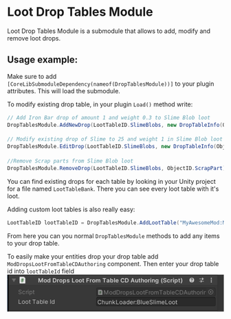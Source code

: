 # Loot Drop Tables Module
Loot Drop Tables Module is a submodule that allows to add, modify and remove loot drops.

## Usage example:
Make sure to add `[CoreLibSubmoduleDependency(nameof(DropTablesModule))]` to your plugin attributes. This will load the submodule.


To modify existing drop table, in your plugin `Load()` method write:
```cs
// Add Iron Bar drop of amount 1 and weight 0.3 to Slime Blob loot
DropTablesModule.AddNewDrop(LootTableID.SlimeBlobs, new DropTableInfo(ObjectID.IronBar, 1, 0.2f));

// Modify existing drop of Slime to 25 and weight 1 in Slime Blob loot
DropTablesModule.EditDrop(LootTableID.SlimeBlobs, new DropTableInfo(ObjectID.Slime, 25, 1));

//Remove Scrap parts from Slime Blob loot
DropTablesModule.RemoveDrop(LootTableID.SlimeBlobs, ObjectID.ScrapPart);
```

You can find existing drops for each table by looking in your Unity project for a file named `LootTableBank`. There you can see every loot table with it's loot.

Adding custom loot tables is also really easy:
```csharp
LootTableID lootTableID = DropTablesModule.AddLootTable("MyAwesomeMod:MyCustomLootTable");
```
From here you can you normal `DropTablesModule` methods to add any items to your drop table.

To easily make your entities drop your drop table add `ModDropsLootFromTableCDAuthoring` component. Then enter your drop table id into `lootTableId` field
![LootComponent in Unity Editor](./documentation/lootComponent.png)<br>
